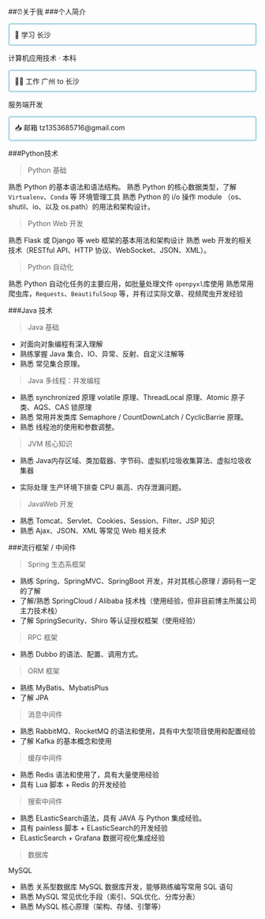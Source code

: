 ##⏰关于我
###个人简介
<div class="my-div">📖 学习   长沙     </div>


计算机应用技术 · 本科

<div class="my-div">👨‍💻 工作  广州 to  长沙   </div>

服务端开发

<div class="my-div">📥 邮箱    tz1353685716@gmail.com </div>



###Python技术

> Python 基础
  
熟悉 Python 的基本语法和语法结构。
熟悉 Python 的核心数据类型，了解`Virtualenv`、`Conda` 等 环境管理工具
熟悉 Python 的 i/o 操作 module （os、shutil、io、以及 os.path）的用法和架构设计。

> Python Web 开发

熟悉 Flask 或 Django 等 web 框架的基本用法和架构设计
熟悉 web 开发的相关技术（RESTful API、HTTP 协议、WebSocket、JSON、XML）。

> Python 自动化

熟悉 Python 自动化任务的主要应用，如批量处理文件 `openpyxl`库使用
熟悉常用爬虫库，`Requests`、`BeautifulSoup` 等，并有过实际文章、视频爬虫开发经验


###Java 技术
>Java 基础

* 对面向对象编程有深入理解
* 熟练掌握 Java 集合、IO、异常、反射、自定义注解等
* 熟悉 常见集合原理。
  
>Java 多线程：并发编程
  
* 熟悉 synchronized 原理 volatile 原理、ThreadLocal 原理、Atomic 原子类、AQS、CAS 锁原理
* 熟悉 常用并发类库 Semaphore / CountDownLatch / CyclicBarrie 原理。
* 熟悉 线程池的使用和参数调整。

>JVM 核心知识

* 熟悉 Java内存区域、类加载器、字节码、虚拟机垃圾收集算法、虚拟垃圾收集器

* 实际处理 生产环境下排查 CPU 飙高、内存泄漏问题。

>JavaWeb 开发

* 熟悉 Tomcat、Servlet、Cookies、Session、Filter、JSP 知识
* 熟悉 Ajax、JSON、XML 等常见 Web 相关技术

###流行框架 / 中间件

>Spring 生态系框架

* 熟练 Spring、SpringMVC、SpringBoot 开发，并对其核心原理 / 源码有一定的了解
* 了解/熟悉 SpringCloud / Alibaba 技术栈（使用经验，但非目前博主所属公司主力技术栈）
* 了解 SpringSecurity、Shiro 等认证授权框架（使用经验）

>RPC 框架

* 熟悉 Dubbo 的语法、配置、调用方式。

>ORM 框架

* 熟练 MyBatis、MybatisPlus
* 了解 JPA

>消息中间件

* 熟悉 RabbitMQ、RocketMQ 的语法和使用，具有中大型项目使用和配置经验
* 了解 Kafka 的基本概念和使用

>缓存中间件

* 熟悉 Redis 语法和使用了，具有大量使用经验
* 具有 Lua 脚本 + Redis 的开发经验
  
>搜索中间件

* 熟悉 ELasticSearch语法，具有 JAVA 与 Python 集成经验。
*  具有 painless 脚本 + ELasticSearch的开发经验
*  ELasticSearch + Grafana 数据可视化集成经验

> 数据库

MySQL

* 熟悉 关系型数据库 MySQL 数据库开发，能够熟练编写常用 SQL 语句
* 熟悉 MySQL 常见优化手段（索引、SQL优化、分库分表）
* 熟悉 MySQL 核心原理（架构、存储、引擎等）



<head>
  <style>
   .my-div {
  border: 3px solid #add8e6;
  padding: 10px;
  border-radius: 5px;
}
  </style>
</head>